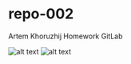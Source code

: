# repo-002
Artem Khoruzhij
Homework GitLab

![alt text](https://github.com/maninblack802/repo-002/origin/main/img/image1.png)
![alt text](https://github.com/maninblack802/repo-002/origin/main/img/image2.png)
